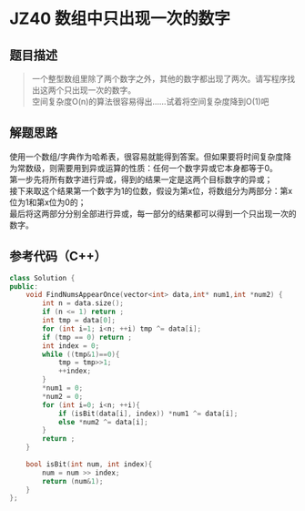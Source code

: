 # JZ40 数组中只出现一次的数字
## 题目描述
> 一个整型数组里除了两个数字之外，其他的数字都出现了两次。请写程序找出这两个只出现一次的数字。    
> 空间复杂度O(n)的算法很容易得出……试着将空间复杂度降到O(1)吧

## 解题思路
使用一个数组/字典作为哈希表，很容易就能得到答案。但如果要将时间复杂度降为常数级，则需要用到异或运算的性质：任何一个数字异或它本身都等于0。  
第一步先将所有数字进行异或，得到的结果一定是这两个目标数字的异或；  
接下来取这个结果第一个数字为1的位数，假设为第x位，将数组分为两部分：第x位为1和第x位为0的；  
最后将这两部分分别全部进行异或，每一部分的结果都可以得到一个只出现一次的数字。  


## 参考代码（C++）
```C++
class Solution {
public:
    void FindNumsAppearOnce(vector<int> data,int* num1,int *num2) {
        int n = data.size();
        if (n <= 1) return ;
        int tmp = data[0];
        for (int i=1; i<n; ++i) tmp ^= data[i];
        if (tmp == 0) return ;
        int index = 0;
        while ((tmp&1)==0){
            tmp = tmp>>1;
            ++index;
        }
        *num1 = 0;
        *num2 = 0;
        for (int i=0; i<n; ++i){
            if (isBit(data[i], index)) *num1 ^= data[i];
            else *num2 ^= data[i];
        }
        return ;
    }
    
    bool isBit(int num, int index){
        num = num >> index;
        return (num&1);
    }
};
```
